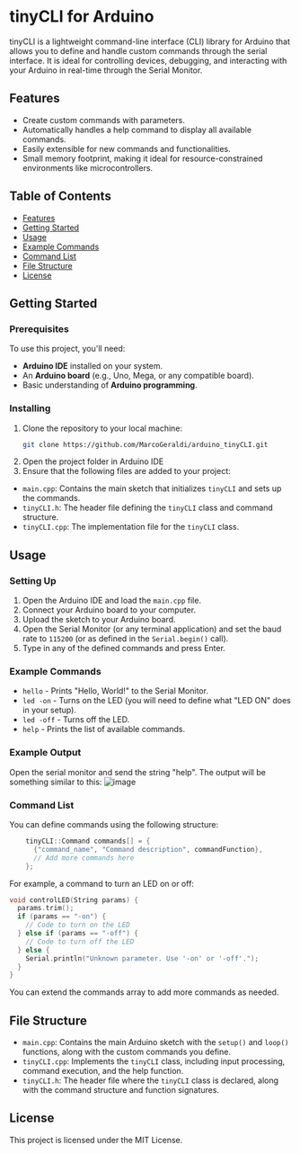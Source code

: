 # tinyCLI for Arduino

tinyCLI is a lightweight command-line interface (CLI) library for Arduino that allows you to define and handle custom commands through the serial interface. It is ideal for controlling devices, debugging, and interacting with your Arduino in real-time through the Serial Monitor.

## Features
- Create custom commands with parameters.
- Automatically handles a help command to display all available commands.
- Easily extensible for new commands and functionalities.
- Small memory footprint, making it ideal for resource-constrained environments like microcontrollers.

## Table of Contents
- [Features](#features)
- [Getting Started](#getting-started)
- [Usage](#usage)
- [Example Commands](#example-commands)
- [Command List](#command-list)
- [File Structure](#file-structure)
- [License](#license)

## Getting Started

### Prerequisites
To use this project, you'll need:
- **Arduino IDE** installed on your system.
- An **Arduino board** (e.g., Uno, Mega, or any compatible board).
- Basic understanding of **Arduino programming**.

### Installing
1. Clone the repository to your local machine:
   ```bash
   git clone https://github.com/MarcoGeraldi/arduino_tinyCLI.git
2. Open the project folder in Arduino IDE
3. Ensure that the following files are added to your project:
- `main.cpp`: Contains the main sketch that initializes `tinyCLI` and sets up the commands.
- `tinyCLI.h`: The header file defining the `tinyCLI` class and command structure.
- `tinyCLI.cpp`: The implementation file for the `tinyCLI` class.

## Usage

### Setting Up
1. Open the Arduino IDE and load the `main.cpp` file.
2. Connect your Arduino board to your computer.
3. Upload the sketch to your Arduino board.
4. Open the Serial Monitor (or any terminal application) and set the baud rate to `115200` (or as defined in the `Serial.begin()` call).
5. Type in any of the defined commands and press Enter.

### Example Commands
- `hello` - Prints "Hello, World!" to the Serial Monitor.
- `led -on` - Turns on the LED (you will need to define what "LED ON" does in your setup).
- `led -off` - Turns off the LED.
- `help` - Prints the list of available commands.

### Example Output

Open the serial monitor and send the string "help". The output will be something similar to this: 
![image](https://github.com/user-attachments/assets/0ca1dfc7-ecca-48d4-aff7-ba842b16724d)

### Command List
You can define commands using the following structure:
```cpp
    tinyCLI::Command commands[] = {
      {"command_name", "Command description", commandFunction},
      // Add more commands here
    };
```

For example, a command to turn an LED on or off:

```cpp
void controlLED(String params) {
  params.trim();
  if (params == "-on") {
    // Code to turn on the LED
  } else if (params == "-off") {
    // Code to turn off the LED
  } else {
    Serial.println("Unknown parameter. Use '-on' or '-off'.");
  }
}
```


You can extend the commands array to add more commands as needed.

## File Structure
- `main.cpp`: Contains the main Arduino sketch with the `setup()` and `loop()` functions, along with the custom commands you define.
- `tinyCLI.cpp`: Implements the `tinyCLI` class, including input processing, command execution, and the help function.
- `tinyCLI.h`: The header file where the `tinyCLI` class is declared, along with the command structure and function signatures.

## License
This project is licensed under the MIT License.
